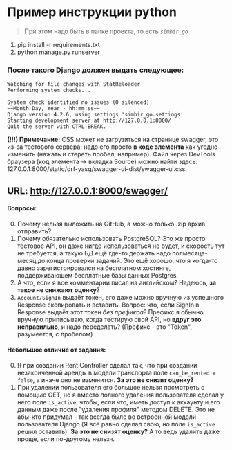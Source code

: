 # Пример инструкции python
> При этом надо быть в папке проекта, то есть _`simbir_go`_
1. pip install -r requirements.txt
2. python manage.py runserver

### После такого Django должен выдать следующее:

<pre><code>Watching for file changes with StatReloader
Performing system checks...

System check identified no issues (0 silenced).
~~Month Day, Year - hh:mm:ss~~
Django version 4.2.6, using settings 'simbir_go.settings'
Starting development server at http://127.0.0.1:8000/
Quit the server with CTRL-BREAK.</code></pre>

__(!!!) Примечание:__ CSS может не загрузиться на странице swagger, это из-за тестового сервера; надо его просто **в коде элемента** как угодно изменить (нажать и стереть пробел, например). Файл через DevTools браузера (код элемента -> вкладка Source) можно найти здесь: 127.0.0.1:8000/static/drf-yasg/swagger-ui-dist/swagger-ui.css. 
## URL: http://127.0.0.1:8000/swagger/
#### Вопросы:
0. Почему нельзя выложить на GitHub, а можно только .zip архив отправить?
1. Почему обязательно использовать PostgreSQL? Это же просто тестовое API, он даже нигде использоваться не будет, и скорость тут не требуется, а такую БД ещё где-то держать надо полмесяца-месяц до конца проверки заданий. Это ещё хорошо, что я когда-то давно зарегистрировался на бесплатном хостинге, поддерживающем бесплатные базы данных Postgres.
2. А что, если я все комментарии писал на английском? Надеюсь, **за такое не снижают оценку**?
3. `Account/SignIn` выдаёт токен, его даже можно вручную из успешного Response скопировать и вставить. Вопрос: что, если SignIn в Response выдаёт этот токен _без префикса_? Префикс я обычно вручную приписываю, когда тестирую свой API, но **вдруг это неправильно**, и надо переделать? (Префикс - это "Token", разумеется, с пробелом)
#### Небольшое отличие от задания:
0. Я при создании Rent Controller сделал так, что при создании незаконченной аренды в модели транспорта поле <code>can_be_rented = false</code>, а иначе оно не изменится. __За это не снизят оценку?__
1. При удалении пользователя его большое нельзя посмотреть с помощью GET, но я вместо полного удаления пользователя сделал у него поле <code>is_active</code>, чтобы, если что, иметь доступ к аккаунту и его данным даже после "удаления профиля" методом DELETE. Это не абы-кто придумал - так всегда было во встроенной модели пользователя Django (Я всё равно сделал свою, но поле `is_active` решил оставить). __За это не снизят оценку?__ А то ведь удалить даже проще, если по-другому нельзя.